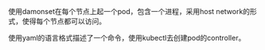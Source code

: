 使用damonset在每个节点上起一个pod，包含一个进程，采用host network的形式，使得每个节点都可以访问。

使用yaml的语言格式描述了一个命令，使用kubectl去创建pod的controller。

